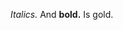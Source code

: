 <!-- This file has been automatically generated by hem2md -->




*Italics.*   And  **bold.**  Is gold.

